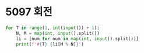 # 5097 회전



```python
for T in range(1, int(input()) + 1):
    N, M = map(int, input().split())
    li = [num for num in map(int, input().split())]
    print(f'#{T} {li[M % N]}')
```

